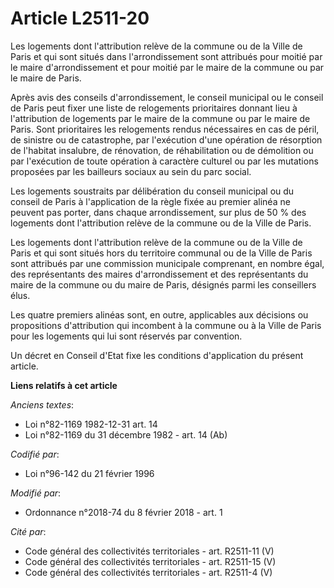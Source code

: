 # Article L2511-20

Les logements dont l'attribution relève de la commune ou de la Ville de Paris et qui sont situés dans l'arrondissement sont
attribués pour moitié par le maire d'arrondissement et pour moitié par le maire de la commune ou par le maire de Paris.

Après avis des conseils d'arrondissement, le conseil municipal ou le conseil de Paris peut fixer une liste de relogements
prioritaires donnant lieu à l'attribution de logements par le maire de la commune ou par le maire de Paris. Sont prioritaires
les relogements rendus nécessaires en cas de péril, de sinistre ou de catastrophe, par l'exécution d'une opération de
résorption de l'habitat insalubre, de rénovation, de réhabilitation ou de démolition ou par l'exécution de toute opération à
caractère culturel ou par les mutations proposées par les bailleurs sociaux au sein du parc social.

Les logements soustraits par délibération du conseil municipal ou du conseil de Paris à l'application de la règle fixée au
premier alinéa ne peuvent pas porter, dans chaque arrondissement, sur plus de 50 % des logements dont l'attribution relève de
la commune ou de la Ville de Paris.

Les logements dont l'attribution relève de la commune ou de la Ville de Paris et qui sont situés hors du territoire communal
ou de la Ville de Paris sont attribués par une commission municipale comprenant, en nombre égal, des représentants des maires
d'arrondissement et des représentants du maire de la commune ou du maire de Paris, désignés parmi les conseillers élus.

Les quatre premiers alinéas sont, en outre, applicables aux décisions ou propositions d'attribution qui incombent à la
commune ou à la Ville de Paris pour les logements qui lui sont réservés par convention.

Un décret en Conseil d'Etat fixe les conditions d'application du présent article.

**Liens relatifs à cet article**

_Anciens textes_:

  - Loi n°82-1169 1982-12-31 art. 14
  - Loi n°82-1169 du 31 décembre 1982 - art. 14 (Ab)

_Codifié par_:

  - Loi n°96-142 du 21 février 1996

_Modifié par_:

  - Ordonnance n°2018-74 du 8 février 2018 - art. 1

_Cité par_:

  - Code général des collectivités territoriales - art. R2511-11 (V)
  - Code général des collectivités territoriales - art. R2511-15 (V)
  - Code général des collectivités territoriales - art. R2511-4 (V)
